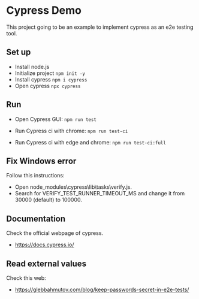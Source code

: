 # Cypress Demo

This project going to be an example to implement cypress as an e2e testing tool.

## Set up

- Install node.js
- Initialize project
  `npm init -y`
- Install cypress
  `npm i cypress`
- Open cypress
  `npx cypress`

## Run

- Open Cypress GUI:
  `npm run test`

- Run Cypress ci with chrome:
  `npm run test-ci`

- Run Cypress ci with edge and chrome:
  `npm run test-ci:full`

## Fix Windows error

Follow this instructions:

- Open node_modules\cypress\lib\tasks\verify.js.
- Search for VERIFY_TEST_RUNNER_TIMEOUT_MS and change it from 30000 (default) to 100000.

## Documentation

Check the official webpage of cypress.

- https://docs.cypress.io/

## Read external values

Check this web:

- https://glebbahmutov.com/blog/keep-passwords-secret-in-e2e-tests/
